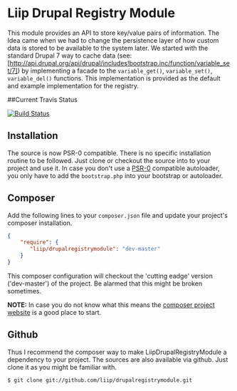 # Liip Drupal Registry Module
This module provides an API to store key/value pairs of information.
The Idea came when we had to change the persistence layer of how custom data is stored to be available to the system later.
We started with the standard Drupal 7 way to cache data (see: [http://api.drupal.org/api/drupal/includes!bootstrap.inc/function/variable_set/7])
by implementing a facade to the `variable_get()`, `variable_set()`, `variable_del()` functions. This implementation is
provided as the default and example implementation for the registry.

##Current Travis Status

[![Build Status](https://secure.travis-ci.org/liip/drupalregistrymodule.png?branch=master)](http://travis-ci.org/liip/drupalregistrymodule)


## Installation
The source is now PSR-0 compatible. There is no specific installation routine to be followed. Just clone or checkout the source into to your project
and use it.
In case you don't use a [PSR-0](https://github.com/php-fig/fig-standards/blob/master/accepted/PSR-0.md) compatible autoloader, you only have to add the `bootstrap.php` into your bootstrap or
autoloader.

Composer
--------
Add the following lines to your `composer.json` file and update your project's composer installation.

```json
{
    "require": {
       "liip/drupalregistrymodule": "dev-master"
    }
}
```

This composer configuration will checkout the 'cutting eadge' version ('dev-master') of the project. Be alarmed that this might be broken sometimes.

**NOTE:**
In case you do not know what this means the [composer project website](http://getcomposer.org) is a good place to start.


Github
------
Thus I recommend the composer way to make LiipDrupalRegistryModule a dependency to your project.
The sources are also available via github. Just clone it as you might be familiar with.

```bash
$ git clone git://github.com/liip/drupalregistrymodule.git
```
